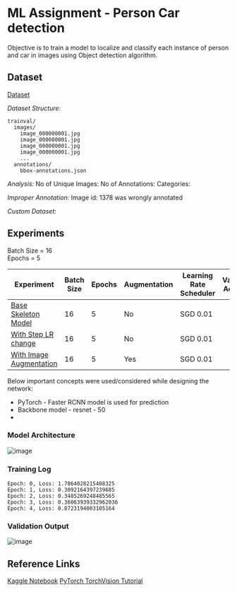 
# ML Assignment - Person Car detection

Objective is to train a model to localize and classify each instance of person and car in images using Object detection algorithm.

## Dataset
[Dataset](https://evp-ml-data.s3.us-east-2.amazonaws.com/mlinterview/openimages-personcar/trainval.tar.gz)

*Dataset Structure:* 

    trainval/
      images/
        image_000000001.jpg
        image_000000001.jpg
        image_000000001.jpg
        image_000000001.jpg
        ...
      annotations/
        bbox-annotations.json
      
*Analysis:*
No of Unique Images:
No of Annotations:
Categories:

*Improper Annotation:*
Image id: 1378 was wrongly annotated

*Custom Dataset:*


## Experiments

Batch Size = 16 <br>
Epochs = 5

|Experiment| Batch Size | Epochs | Augmentation | Learning Rate Scheduler | Validation Accuracy | 
|-------|---|---|---|---|---|
|[Base Skeleton Model](https://github.com/gkdivya/MLAssignment/blob/main/Experiments/Base_Skeleton_Model_PersonCar_Detection.ipynb) |16|5|No|SGD 0.01||
|[With Step LR change]() |16|5|No|SGD 0.01||
|[With Image Augmentation]() |16|5|Yes|SGD 0.01||

Below important concepts were used/considered while designing the network:
- PyTorch - Faster RCNN model is used for prediction
- Backbone model - resnet - 50
- 

### Model Architecture

![image](https://user-images.githubusercontent.com/17870236/120178750-71947580-c227-11eb-9432-77e7f455a945.png)

### Training Log

    Epoch: 0, Loss: 1.7864028215408325
    Epoch: 1, Loss: 0.3092164397239685
    Epoch: 2, Loss: 0.3485269248485565
    Epoch: 3, Loss: 0.36063939332962036
    Epoch: 4, Loss: 0.8723194003105164

### Validation Output
![image](https://user-images.githubusercontent.com/17870236/120183882-eb2f6200-c22d-11eb-98ed-04693f38ea12.png)



## Reference Links
[Kaggle Notebook]( https://www.kaggle.com/bharatb964/pytorch-implementation-of-faster-r-cnn)
[PyTorch TorchVision Tutorial](https://pytorch.org/tutorials/intermediate/torchvision_tutorial.html)
